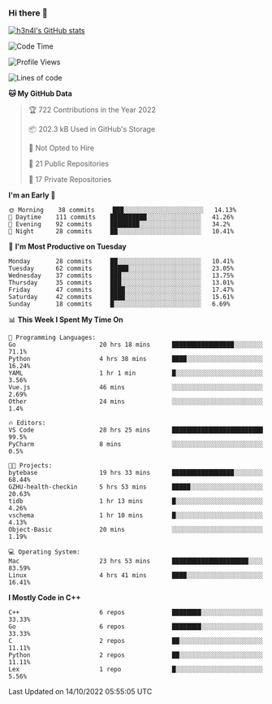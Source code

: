 ### Hi there 👋

[![h3n4l's GitHub stats](https://github-readme-stats.vercel.app/api?username=h3n4l&count_private=true&show_icons=true&theme=radical)](https://github.com/h3n4l/github-readme-stats)

<!--START_SECTION:waka-->
![Code Time](http://img.shields.io/badge/Code%20Time-750%20hrs%2021%20mins-blue)

![Profile Views](http://img.shields.io/badge/Profile%20Views-7-blue)

![Lines of code](https://img.shields.io/badge/From%20Hello%20World%20I%27ve%20Written-44%20Thousand%20lines%20of%20code-blue)

**🐱 My GitHub Data** 

> 🏆 722 Contributions in the Year 2022
 > 
> 📦 202.3 kB Used in GitHub's Storage 
 > 
> 🚫 Not Opted to Hire
 > 
> 📜 21 Public Repositories 
 > 
> 🔑 17 Private Repositories  
 > 
**I'm an Early 🐤** 

```text
🌞 Morning    38 commits     ███░░░░░░░░░░░░░░░░░░░░░░   14.13% 
🌆 Daytime    111 commits    ██████████░░░░░░░░░░░░░░░   41.26% 
🌃 Evening    92 commits     ████████░░░░░░░░░░░░░░░░░   34.2% 
🌙 Night      28 commits     ██░░░░░░░░░░░░░░░░░░░░░░░   10.41%

```
📅 **I'm Most Productive on Tuesday** 

```text
Monday       28 commits     ██░░░░░░░░░░░░░░░░░░░░░░░   10.41% 
Tuesday      62 commits     █████░░░░░░░░░░░░░░░░░░░░   23.05% 
Wednesday    37 commits     ███░░░░░░░░░░░░░░░░░░░░░░   13.75% 
Thursday     35 commits     ███░░░░░░░░░░░░░░░░░░░░░░   13.01% 
Friday       47 commits     ████░░░░░░░░░░░░░░░░░░░░░   17.47% 
Saturday     42 commits     ████░░░░░░░░░░░░░░░░░░░░░   15.61% 
Sunday       18 commits     █░░░░░░░░░░░░░░░░░░░░░░░░   6.69%

```


📊 **This Week I Spent My Time On** 

```text
💬 Programming Languages: 
Go                       20 hrs 18 mins      █████████████████░░░░░░░░   71.1% 
Python                   4 hrs 38 mins       ████░░░░░░░░░░░░░░░░░░░░░   16.24% 
YAML                     1 hr 1 min          █░░░░░░░░░░░░░░░░░░░░░░░░   3.56% 
Vue.js                   46 mins             ░░░░░░░░░░░░░░░░░░░░░░░░░   2.69% 
Other                    24 mins             ░░░░░░░░░░░░░░░░░░░░░░░░░   1.4%

🔥 Editors: 
VS Code                  28 hrs 25 mins      █████████████████████████   99.5% 
PyCharm                  8 mins              ░░░░░░░░░░░░░░░░░░░░░░░░░   0.5%

🐱‍💻 Projects: 
bytebase                 19 hrs 33 mins      █████████████████░░░░░░░░   68.44% 
GZHU-health-checkin      5 hrs 53 mins       █████░░░░░░░░░░░░░░░░░░░░   20.63% 
tidb                     1 hr 13 mins        █░░░░░░░░░░░░░░░░░░░░░░░░   4.26% 
vschema                  1 hr 10 mins        █░░░░░░░░░░░░░░░░░░░░░░░░   4.13% 
Object-Basic             20 mins             ░░░░░░░░░░░░░░░░░░░░░░░░░   1.19%

💻 Operating System: 
Mac                      23 hrs 53 mins      █████████████████████░░░░   83.59% 
Linux                    4 hrs 41 mins       ████░░░░░░░░░░░░░░░░░░░░░   16.41%

```

**I Mostly Code in C++** 

```text
C++                      6 repos             ████████░░░░░░░░░░░░░░░░░   33.33% 
Go                       6 repos             ████████░░░░░░░░░░░░░░░░░   33.33% 
C                        2 repos             ██░░░░░░░░░░░░░░░░░░░░░░░   11.11% 
Python                   2 repos             ██░░░░░░░░░░░░░░░░░░░░░░░   11.11% 
Lex                      1 repo              █░░░░░░░░░░░░░░░░░░░░░░░░   5.56%

```



 Last Updated on 14/10/2022 05:55:05 UTC
<!--END_SECTION:waka-->


